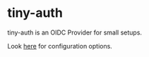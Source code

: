 # tiny-auth

tiny-auth is an OIDC Provider for small setups.

Look [here](configuration.md) for configuration options.